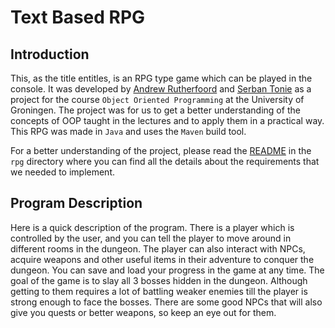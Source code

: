 # Text Based RPG

## Introduction
This, as the title entitles, is an RPG type game which can be played in the console. It was developed by [Andrew Rutherfoord](https://github.com/AndrewRutherfoord)
and [Serban Tonie](https://github.com/Serbbi) as a project for the course `Object Oriented Programming` at the University of Groningen. 
The project was for us to get a better understanding of the concepts of OOP taught in the lectures and to apply them in a practical way.
This RPG was made in `Java` and uses the `Maven` build tool.

For a better understanding of the project, please read the [README](rpg/README.md) in the `rpg` directory where you can find
all the details about the requirements that we needed to implement.

## Program Description

Here is a quick description of the program. There is a player which is controlled by the user, and you can tell the player to 
move around in different rooms in the dungeon. The player can also interact with NPCs, acquire weapons and other useful items
in their adventure to conquer the dungeon. You can save and load your progress in the game at any time. The goal of the game
is to slay all 3 bosses hidden in the dungeon. Although getting to them requires a lot of battling weaker enemies till the player 
is strong enough to face the bosses. There are some good NPCs that will also give you quests or better weapons, so keep an 
eye out for them.


